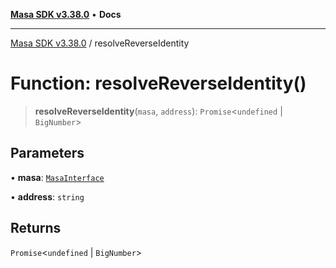[**Masa SDK v3.38.0**](../README.md) • **Docs**

***

[Masa SDK v3.38.0](../globals.md) / resolveReverseIdentity

# Function: resolveReverseIdentity()

> **resolveReverseIdentity**(`masa`, `address`): `Promise`\<`undefined` \| `BigNumber`\>

## Parameters

• **masa**: [`MasaInterface`](../interfaces/MasaInterface.md)

• **address**: `string`

## Returns

`Promise`\<`undefined` \| `BigNumber`\>
